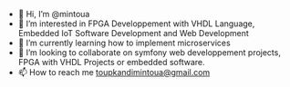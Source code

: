 - 👋 Hi, I’m @mintoua
- 👀 I’m interested in FPGA Developpement with VHDL Language, Embedded IoT Software Development and Web Development
- 🌱 I’m currently learning how to implement microservices 
- 💞️ I’m looking to collaborate on symfony web developpement projects, FPGA with VHDL Projects or embedded software.
- 📫 How to reach me toupkandimintoua@gmail.com

<!---
mintoua/mintoua is a ✨ special ✨ repository because its `README.md` (this file) appears on your GitHub profile.
You can click the Preview link to take a look at your changes.
--->
